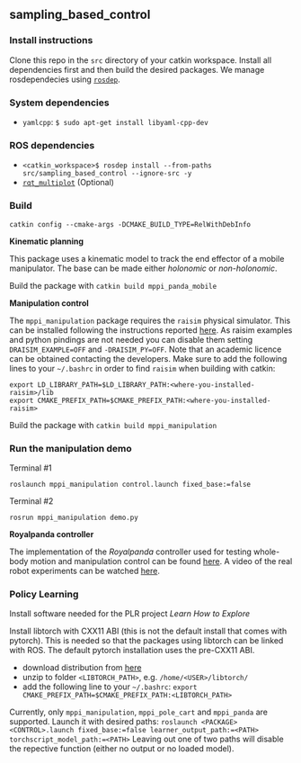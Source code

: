 ## sampling_based_control


### Install instructions
Clone this repo in the `src` directory of your catkin workspace. Install all dependencies first and then build the desired packages. We manage rosdependecies using [`rosdep`](http://wiki.ros.org/rosdep).

### System dependencies
- `yamlcpp`: `$ sudo apt-get install libyaml-cpp-dev`

### ROS dependencies
- `<catkin_workspace>$ rosdep install --from-paths src/sampling_based_control --ignore-src -y`  
- [`rqt_multiplot`](https://github.com/anybotics/rqt_multiplot_plugin) (Optional)

### Build

`catkin config --cmake-args -DCMAKE_BUILD_TYPE=RelWithDebInfo`

__Kinematic planning__

This package uses a kinematic model to track the end effector of a mobile manipulator. The base can be made either _holonomic_ or _non-holonomic_.

Build the package with `catkin build mppi_panda_mobile`

__Manipulation control__

The `mppi_manipulation` package requires the `raisim` physical simulator. This can be installed following the instructions reported [here](https://raisim.com/sections/Installation.html). As raisim examples and python pindings are not needed you can disable them setting `DRAISIM_EXAMPLE=OFF` and  `-DRAISIM_PY=OFF`. Note that an academic licence can be obtained contacting the developers. Make sure to add the following lines to your `~/.bashrc` in order to find `raisim` when building with catkin:

```
export LD_LIBRARY_PATH=$LD_LIBRARY_PATH:<where-you-installed-raisim>/lib
export CMAKE_PREFIX_PATH=$CMAKE_PREFIX_PATH:<where-you-installed-raisim>
```

Build the package with `catkin build mppi_manipulation`

### Run the manipulation demo

Terminal #1

`roslaunch mppi_manipulation control.launch fixed_base:=false`

Terminal #2

`rosrun mppi_manipulation demo.py`

__Royalpanda controller__

The implementation of the _Royalpanda_ controller used for testing whole-body motion and manipulation control can be found [here](https://github.com/grizzi/mppi_royalpanda). A video of the real robot experiments can be watched [here](https://www.youtube.com/watch?v=4mTHYehNMCc&feature=youtu.be).

### Policy Learning

Install software needed for the PLR project *Learn How to Explore*

Install libtorch with CXX11 ABI (this is not the default install that comes with pytorch). This is needed so that the packages using libtorch can be linked with ROS. The default pytorch installation uses the pre-CXX11 ABI.
- download distribution from [here](https://download.pytorch.org/libtorch/cpu/libtorch-cxx11-abi-shared-with-deps-1.8.1%2Bcpu.zip)
- unzip to folder `<LIBTORCH_PATH>`, e.g. `/home/<USER>/libtorch/`
- add the following line to your `~/.bashrc`: `export CMAKE_PREFIX_PATH=$CMAKE_PREFIX_PATH:<LIBTORCH_PATH>`

Currently, only `mppi_manipulation`, `mppi_pole_cart` and `mppi_panda` are supported. Launch it with desired paths:
`roslaunch <PACKAGE> <CONTROL>.launch fixed_base:=false learner_output_path:=<PATH> torchscript_model_path:=<PATH>`
Leaving out one of two paths will disable the repective function (either no output or no loaded model).
